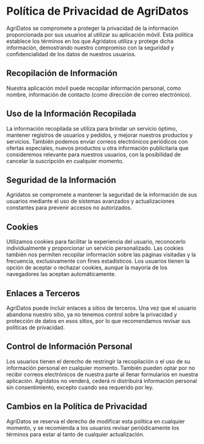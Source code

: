 ﻿

# Política de Privacidad de AgriDatos

AgriDatos se compromete a proteger la privacidad de la información proporcionada por sus usuarios al utilizar su aplicación móvil. Esta política establece los términos en los que Agridatos utiliza y protege dicha información, demostrando nuestro compromiso con la seguridad y confidencialidad de los datos de nuestros usuarios.

## Recopilación de Información

Nuestra aplicación móvil puede recopilar información personal, como nombre, información de contacto (como dirección de correo electrónico).

## Uso de la Información Recopilada

La información recopilada se utiliza para brindar un servicio óptimo, mantener registros de usuarios y pedidos, y mejorar nuestros productos y servicios. También podemos enviar correos electrónicos periódicos con ofertas especiales, nuevos productos u otra información publicitaria que consideremos relevante para nuestros usuarios, con la posibilidad de cancelar la suscripción en cualquier momento.

## Seguridad de la Información

Agridatos se compromete a mantener la seguridad de la información de sus usuarios mediante el uso de sistemas avanzados y actualizaciones constantes para prevenir accesos no autorizados.

## Cookies

Utilizamos cookies para facilitar la experiencia del usuario, reconocerlo individualmente y proporcionar un servicio personalizado. Las cookies también nos permiten recopilar información sobre las páginas visitadas y la frecuencia, exclusivamente con fines estadísticos. Los usuarios tienen la opción de aceptar o rechazar cookies, aunque la mayoría de los navegadores las aceptan automáticamente.

## Enlaces a Terceros

AgriDatos puede incluir enlaces a sitios de terceros. Una vez que el usuario abandona nuestro sitio, ya no tenemos control sobre la privacidad y protección de datos en esos sitios, por lo que recomendamos revisar sus políticas de privacidad.

## Control de Información Personal

Los usuarios tienen el derecho de restringir la recopilación o el uso de su información personal en cualquier momento. También pueden optar por no recibir correos electrónicos de nuestra parte al llenar formularios en nuestra aplicación. Agridatos no venderá, cederá ni distribuirá información personal sin consentimiento, excepto cuando sea requerido por ley.

## Cambios en la Política de Privacidad

AgriDatos se reserva el derecho de modificar esta política en cualquier momento, y se recomienda a los usuarios revisar periódicamente los términos para estar al tanto de cualquier actualización.
